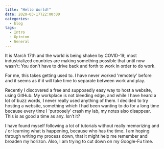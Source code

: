 ```yaml
---
title: "Hello World!"
date: 2020-03-17T22:00:00
categories:
  - blog
tags:
  - Intro
  - Opinion
  - General
---
```


It is March 17th and the world is being shaken by COVID-19, most industrialized countries are making something possible that until now wasn't: You don't have to drive back and forth to work in order to do work. 

For me, this takes getting used to. I have never worked 'remotely' before and it seems as if it will take time to separate between work and play. 

Recently I discovered a free and supposedly easy way to host a website, using GitHub. My workplace is not bleeding edge, and while I have heard a lot of buzz words, I never really used anything of them. I decided to try hosting a website, something which I had been wanting to do for a long time because every time I 'purposely' crash my lab, my notes also disappear. This is as good a time as any. Isn’t it?

I have found myself following a lot of tutorials without really memorizing and / or learning what is happening, because who has the time. I am hoping through writing my process down, that it might help me remember and broaden my horizon. Also, I am trying to cut down on my Google-Fu time. 

